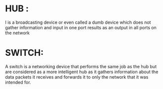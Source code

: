 
# **HUB** :
I is a broadcasting device or even called a dumb device which does not gather information and input in one port results as an output in all ports on the network

# **SWITCH**:
A switch is a networking device that performs the same job as the hub but are considered as a more intelligent hub as it gathers information about the data packets it receives and forwards it to only the network that it was intended for.
